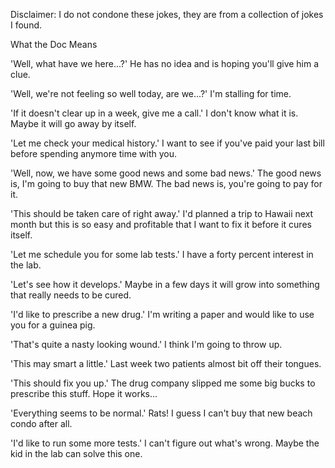 Disclaimer: I do not condone these jokes, they are from a collection of jokes I found.

What the Doc Means

'Well, what have we here...?' 
He has no idea and is hoping you'll give him a clue.

'Well, we're not feeling so well today, are we...?' 
I'm stalling for time. 

'If it doesn't clear up in a week, give me a call.' 
I don't know what it is. Maybe it will go away by itself. 

'Let me check your medical history.' 
I want to see if you've paid your last bill before spending anymore time with you. 

'Well, now, we have some good news and some bad news.' 
The good news is, I'm going to buy that new BMW. The bad news is, you're going to pay for it. 

'This should be taken care of right away.' 
I'd planned a trip to Hawaii next month but this is so easy and profitable that I want to fix it before it cures itself. 

'Let me schedule you for some lab tests.' 
I have a forty percent interest in the lab. 

'Let's see how it develops.' 
Maybe in a few days it will grow into something that really needs to be cured. 

'I'd like to prescribe a new drug.' 
I'm writing a paper and would like to use you for a guinea pig. 

'That's quite a nasty looking wound.' 
I think I'm going to throw up. 

'This may smart a little.' 
Last week two patients almost bit off their tongues. 

'This should fix you up.' 
The drug company slipped me some big bucks to prescribe this stuff. Hope it works... 

'Everything seems to be normal.' 
Rats! I guess I can't buy that new beach condo after all. 

'I'd like to run some more tests.' 
I can't figure out what's wrong. Maybe the kid in the lab can solve this one.

